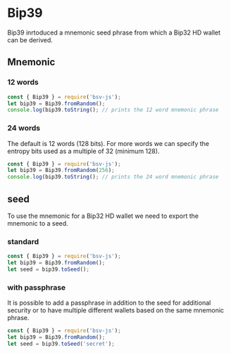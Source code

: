 # Bip39

Bip39 inrtoduced a mnemonic seed phrase from which a Bip32 HD wallet can be derived.

## Mnemonic

### 12 words
```javascript
const { Bip39 } = require('bsv-js');
let bip39 = Bip39.fromRandom();
console.log(bip39.toString(); // prints the 12 word mnemonic phrase
```

### 24 words
The default is 12 words (128 bits). For more words we can specify the entropy bits used as a multiple of 32 (minimum 128).

```javascript
const { Bip39 } = require('bsv-js');
let bip39 = Bip39.fromRandom(256);
console.log(bip39.toString(); // prints the 24 word mnemonic phrase
```

## seed
To use the mnemonic for a Bip32 HD wallet we need to export the mnemonic to a seed.

### standard

```javascript
const { Bip39 } = require('bsv-js');
let bip39 = Bip39.fromRandom();
let seed = bip39.toSeed();
```

### with passphrase
It is possible to add a passphrase in addition to the seed for additional security or to have multiple different wallets based on the same mnemonic phrase.

```javascript
const { Bip39 } = require('bsv-js');
let bip39 = Bip39.fromRandom();
let seed = bip39.toSeed('secret');
```
